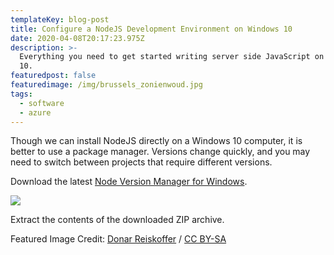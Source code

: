 ```yaml
---
templateKey: blog-post
title: Configure a NodeJS Development Environment on Windows 10
date: 2020-04-08T20:17:23.975Z
description: >-
  Everything you need to get started writing server side JavaScript on Windows
  10.
featuredpost: false
featuredimage: /img/brussels_zonienwoud.jpg
tags:
  - software
  - azure
---
```

Though we can install NodeJS directly on a Windows 10 computer, it is better to use a package manager. Versions change quickly, and you may need to switch between projects that require different versions. 

Download the latest [Node Version Manager for Windows](https://github.com/coreybutler/nvm-windows/releases).

![](/img/chrome_h63a4ls2g5.png)

Extract the contents of the downloaded ZIP archive. 

Featured Image Credit: [Donar Reiskoffer](https://commons.wikimedia.org/wiki/File:Brussels_Zonienwoud.jpg)  / [CC BY-SA](http://creativecommons.org/licenses/by-sa/3.0/)
